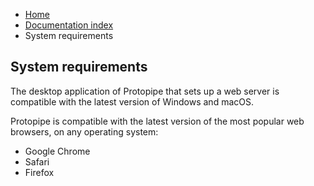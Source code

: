<ul class="breadcrumb">
    <li><a href="">Home</a></li>
    <li><a href="documentation">Documentation index</a></li>
    <li>System requirements</li>
</ul>

## System requirements

The desktop application of Protopipe that sets up a web server is compatible with the latest version of Windows and macOS.

Protopipe is compatible with the latest version of the most popular web browsers, on any operating system:

* Google Chrome
* Safari
* Firefox
